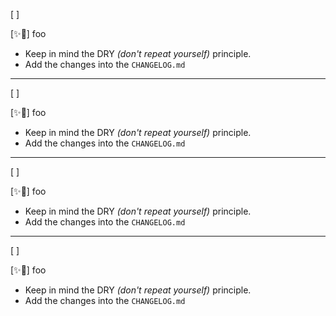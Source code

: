 [ ]

[✨🏀] foo

-   Keep in mind the DRY _(don't repeat yourself)_ principle.
-   Add the changes into the `CHANGELOG.md`

---

[ ]

[✨🏀] foo

-   Keep in mind the DRY _(don't repeat yourself)_ principle.
-   Add the changes into the `CHANGELOG.md`

---

[ ]

[✨🏀] foo

-   Keep in mind the DRY _(don't repeat yourself)_ principle.
-   Add the changes into the `CHANGELOG.md`

---

[ ]

[✨🏀] foo

-   Keep in mind the DRY _(don't repeat yourself)_ principle.
-   Add the changes into the `CHANGELOG.md`